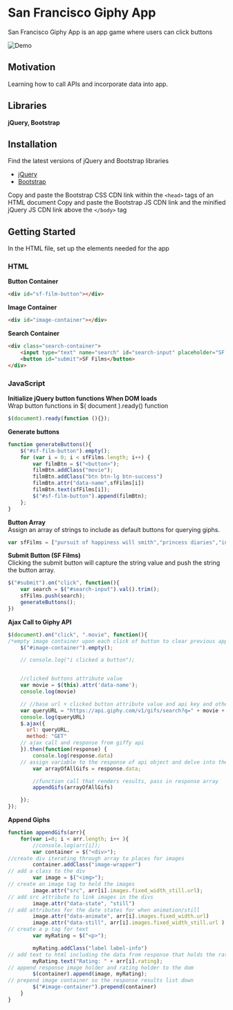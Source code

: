 # **San Francisco Giphy App**

San Francisco Giphy App is an app game where users can click buttons 

![Demo](assets/images/sfgifapp.gif)

## **Motivation**
Learning how to call APIs and incorporate data into app.


## **Libraries** 

**jQuery, Bootstrap**


## **Installation** 

Find the latest versions of jQuery and Bootstrap libraries
- [jQuery](https://code.jquery.com/)
- [Bootstrap](https://getbootstrap.com/docs/4.3/getting-started/introduction/)

Copy and paste the Bootstrap CSS CDN link within the `<head>` tags of an HTML document
Copy and paste the Bootstrap JS CDN link and the minified jQuery JS CDN link above the `</body>` tag

## **Getting Started**
In the HTML file, set up the elements needed for the app

### **HTML**
**Button Container** <br>
``` HTML
<div id="sf-film-button"></div>
```
**Image Container**
``` HTML
<div id="image-container"></div>
```
**Search Container**
``` HTML
<div class="search-container">
	<input type="text" name="search" id="search-input" placeholder="SF Films">
	<button id="submit">SF Films</button>
</div>
```
### **JavaScript**

**Initialize jQuery button functions When DOM loads**<br>
Wrap button functions in $( document ).ready() function   
``` JavaScript
$(document).ready(function (){}); 
```
**Generate buttons**<br>
``` JavaScript
function generateButtons(){
	$("#sf-film-button").empty();
	for (var i = 0; i < sfFilms.length; i++) {
		var filmBtn = $("<button>");
	    filmBtn.addClass("movie");
	    filmBtn.addClass("btn btn-lg btn-success")
	    filmBtn.attr("data-name",sfFilms[i])
	    filmBtn.text(sfFilms[i]);
	    $("#sf-film-button").append(filmBtn);
	};	
}
```




**Button Array**<br>
Assign an array of strings to include as default buttons for querying giphs.
``` JavaScript
var sfFilms = ["pursuit of happiness will smith","princess diaries","invasion of the body snatchers","bullitt","vertigo","dirty harry","the rock alcatraz film","zodiac film","coherence film"]
```




**Submit Button (SF Films)**<br>
Clicking the submit button will capture the string value and push the string the button array.
``` JavaScript
$("#submit").on("click", function(){
	var search = $("#search-input").val().trim();
	sfFilms.push(search);
	generateButtons();
})
```
**Ajax Call to Giphy API**<br>
``` JavaScript
$(document).on("click", ".movie", function(){
/*empty image container upon each click of button to clear previous appendages */
	$("#image-container").empty();

	// console.log("i clicked a button");


	//clicked buttons attribute value
	var movie = $(this).attr('data-name');
	console.log(movie)

	// //base url + clicked button attribute value and api key and other paramater
	var queryURL = "https://api.giphy.com/v1/gifs/search?q=" + movie + "&limit=10" + "&api_key=";
	console.log(queryURL)
	$.ajax({
	  url: queryURL,
	  method: "GET"
	// ajax call and response from giffy api
	}).then(function(response) {
		console.log(response.data)
	// assign variable to the response of api object and delve into the data key
		var arrayOfAllGifs = response.data;

		//function call that renders results, pass in response array
		appendGifs(arrayOfAllGifs)

	});
});

```

**Append Giphs**
``` JavaScript
function appendGifs(arr){
	for(var i=0; i < arr.length; i++ ){
		//console.log(arr[i]);
		var container = $("<div>");
//create div iterating through array to places for images
		container.addClass("image-wrapper")
// add a class to the div
		var image = $("<img>");
// create an image tag to hold the images
		image.attr("src", arr[i].images.fixed_width_still.url);
// add src attribute to link images in the divs
		image.attr("data-state", "still")
// add attributes for the date states for when animation/still
		image.attr("data-animate", arr[i].images.fixed_width.url)
		image.attr("data-still", arr[i].images.fixed_width_still.url )
// create a p tag for text		
		var myRating = $("<p>");

		myRating.addClass("label label-info")
// add text to html including the data from response that holds the rating
		myRating.text("Rating: " + arr[i].rating);
// append response image holder and rating holder to the dom
		$(container).append(image, myRating);
// prepend image container so the response results list down
		$("#image-container").prepend(container)
	}
}

```




